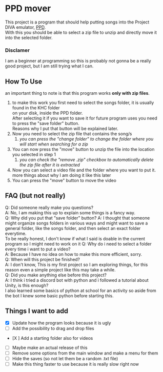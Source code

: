 # PPD mover
This project is a program that should help putting songs into the Project DIVA emulator, [PPD](https://projectdxxx.me/).   
With this you should be able to select a zip file to unzip and directly move it into the selected folder.    
### Disclamer
I am a beginner at programming so this is probably not gonna be a really good project, but I am still trying what I can.   
## How To Use
an important thing to note is that this program works **only with zip files**.   
1. to make this work you first need to select the songs folder, it is usually found in the KHC folder    
on your disk, inside the PPD folder.    
After selecting it if you want to save it for future program uses you need to press the "save folder" button.   
Reasons why I put that button will be explained later.   
2. Now you need to select the zip file that contains the song/s
    1. *you can press the "change folder" to change the folder where you will start when searching for a zip*
3. You can now press the "move" button to unzip the file into the location you selected in step 1
    1. *you can check the "remove .zip" checkbox to automatically delete the zip file after it is extracted*
4. Now you can select a video file and the folder where you want to put it.   
more things about why I am doing it like this later
5. You can press the "move" button to move the video
## FAQ (but not really)
Q: Did someone really make you questions?    
A: No, I am making this up to explain some things is a fancy way.   
Q: Why did you put that "save folder" button?
A: I thought that someone might organize songs folders in various ways and might want to save a general folder, like the songs folder, and then select an exact folder everytime.   
To be really honest, I don't know if what I said is doable in the current program so I might need to work on it
Q: Why do i need to select a folder every time i want to put a video?    
A: Because I have no idea on how to make this more efficient, sorry.   
Q: When will this project be finished?   
A: I don't know, This is my first project so I am exploring things, for this reason even a simple project like this may take a while.   
Q: Did you make anything else before this project?    
A: I think i tried a discord bot with python and i followed a tutorial about Unity, is this enough?    
I also learned some basics of python at school for an activity so aside from the bot I knew some basic python before starting this.   
## Things I want to add
- [X] Update how the program looks because it is ugly
- [ ] Add the possibility to drag and drop files
- [X ] Add a starting folder also for videos
- [ ] Maybe make an actual release of this
- [ ] Remove some options from the main window and make a menu for them
- [ ] Hide the saves (so not let them be a random .txt file)
- [ ] Make this thing faster to use because it is really slow right now
